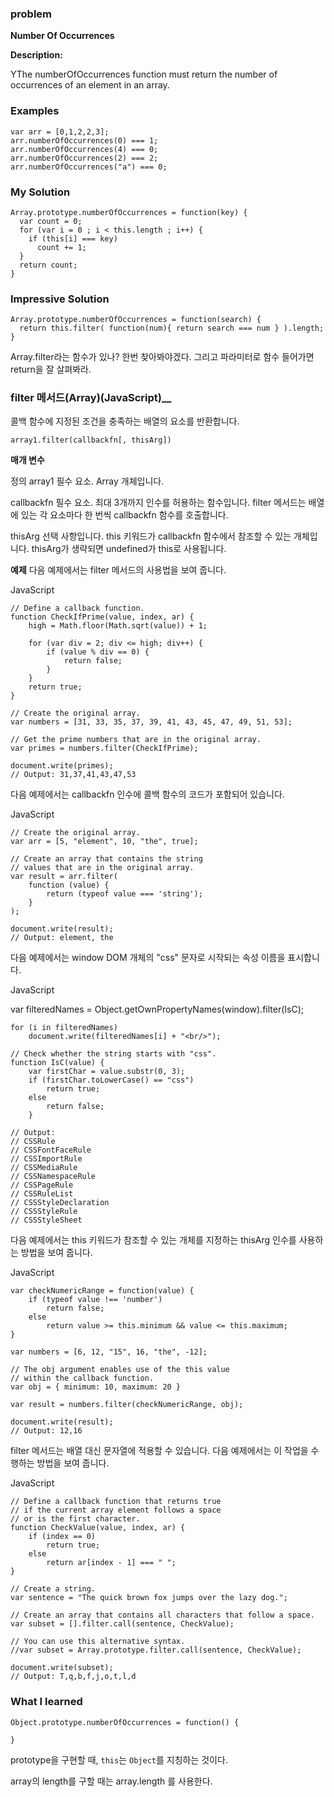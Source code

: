 ### problem 
__Number Of Occurrences__

__Description:__

YThe numberOfOccurrences function must return the number of occurrences of an element in an array.

### Examples

	var arr = [0,1,2,2,3];
	arr.numberOfOccurrences(0) === 1;
	arr.numberOfOccurrences(4) === 0;
	arr.numberOfOccurrences(2) === 2;
	arr.numberOfOccurrences("a") === 0;

### My Solution

	Array.prototype.numberOfOccurrences = function(key) {
	  var count = 0;
	  for (var i = 0 ; i < this.length ; i++) {
	    if (this[i] === key)
	      count += 1;
	  } 
	  return count;
	}

### Impressive Solution

	Array.prototype.numberOfOccurrences = function(search) {
	  return this.filter( function(num){ return search === num } ).length;
	}

Array.filter라는 함수가 있나? 한번 찾아봐야겠다. 그리고 파라미터로 함수 들어가면 return을 잘 살펴봐라. 

### filter 메서드(Array)(JavaScript)__

콜백 함수에 지정된 조건을 충족하는 배열의 요소를 반환합니다.

	array1.filter(callbackfn[, thisArg])

__매개 변수__

정의
array1
필수 요소. Array 개체입니다.

callbackfn
필수 요소. 최대 3개까지 인수를 허용하는 함수입니다. filter 메서드는 배열에 있는 각 요소마다 한 번씩 callbackfn 함수를 호출합니다.

thisArg
선택 사항입니다. this 키워드가 callbackfn 함수에서 참조할 수 있는 개체입니다. thisArg가 생략되면 undefined가 this로 사용됩니다.

__예제__
다음 예제에서는 filter 메서드의 사용법을 보여 줍니다.

JavaScript

	// Define a callback function.
	function CheckIfPrime(value, index, ar) {
	    high = Math.floor(Math.sqrt(value)) + 1;
	    
	    for (var div = 2; div <= high; div++) {
	        if (value % div == 0) {
	            return false;
	        }
	    } 
	    return true;
	}

	// Create the original array.
	var numbers = [31, 33, 35, 37, 39, 41, 43, 45, 47, 49, 51, 53];

	// Get the prime numbers that are in the original array. 
	var primes = numbers.filter(CheckIfPrime);

	document.write(primes);
	// Output: 31,37,41,43,47,53

다음 예제에서는 callbackfn 인수에 콜백 함수의 코드가 포함되어 있습니다.

JavaScript

	// Create the original array.
	var arr = [5, "element", 10, "the", true];

	// Create an array that contains the string
	// values that are in the original array.
	var result = arr.filter(
	    function (value) {
	        return (typeof value === 'string');
	    }
	);

	document.write(result);
	// Output: element, the

다음 예제에서는 window DOM 개체의 "css" 문자로 시작되는 속성 이름을 표시합니다.

JavaScript

var filteredNames = Object.getOwnPropertyNames(window).filter(IsC);

    for (i in filteredNames)
        document.write(filteredNames[i] + "<br/>");

	// Check whether the string starts with "css".
	function IsC(value) {
	    var firstChar = value.substr(0, 3);
	    if (firstChar.toLowerCase() == "css")
	        return true;
	    else
	        return false;
	    }

	// Output:
	// CSSRule
	// CSSFontFaceRule
	// CSSImportRule
	// CSSMediaRule
	// CSSNamespaceRule
	// CSSPageRule
	// CSSRuleList
	// CSSStyleDeclaration
	// CSSStyleRule
	// CSSStyleSheet

다음 예제에서는 this 키워드가 참조할 수 있는 개체를 지정하는 thisArg 인수를 사용하는 방법을 보여 줍니다.

JavaScript

	var checkNumericRange = function(value) {
	    if (typeof value !== 'number')
	        return false;
	    else 
	        return value >= this.minimum && value <= this.maximum;
	}

	var numbers = [6, 12, "15", 16, "the", -12];

	// The obj argument enables use of the this value
	// within the callback function.
	var obj = { minimum: 10, maximum: 20 }

	var result = numbers.filter(checkNumericRange, obj);

	document.write(result);
	// Output: 12,16

filter 메서드는 배열 대신 문자열에 적용할 수 있습니다. 다음 예제에서는 이 작업을 수행하는 방법을 보여 줍니다.

JavaScript

	// Define a callback function that returns true
	// if the current array element follows a space
	// or is the first character.
	function CheckValue(value, index, ar) {
	    if (index == 0)
	        return true;
	    else
	        return ar[index - 1] === " ";
	}

	// Create a string.
	var sentence = "The quick brown fox jumps over the lazy dog."; 

	// Create an array that contains all characters that follow a space.
	var subset = [].filter.call(sentence, CheckValue); 

	// You can use this alternative syntax.
	//var subset = Array.prototype.filter.call(sentence, CheckValue);

	document.write(subset);
	// Output: T,q,b,f,j,o,t,l,d

### What I learned

	Object.prototype.numberOfOccurrences = function() {

	}

prototype을 구현할 때, `this`는 `Object`를 지칭하는 것이다.

array의 length를 구할 때는 array.length 를 사용한다.


